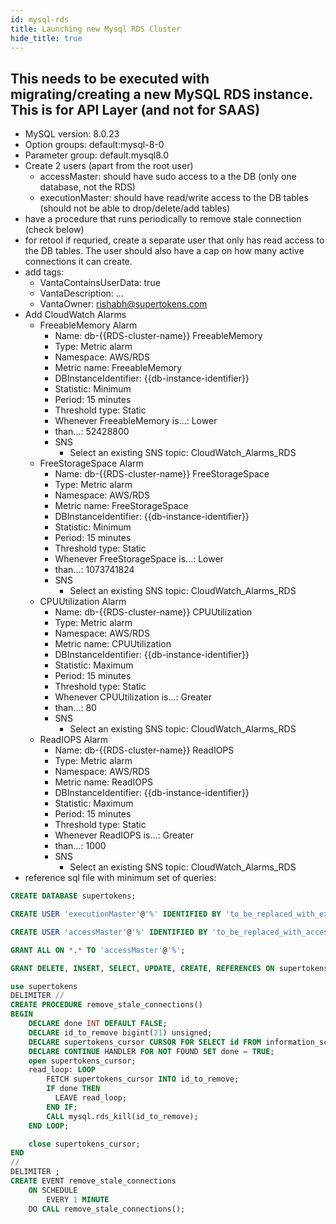 ```yaml
---
id: mysql-rds
title: Launching new Mysql RDS Cluster
hide_title: true
---
```


## This needs to be executed with migrating/creating a new MySQL RDS instance. This is for API Layer (and not for SAAS)
- MySQL version: 8.0.23
- Option groups: default:mysql-8-0
- Parameter group: default.mysql8.0
- Create 2 users (apart from the root user)
    - accessMaster: should have sudo access to a the DB (only one database, not the RDS)
    - executionMaster: should have read/write access to the DB tables (should not be able to drop/delete/add tables)
- have a procedure that runs periodically to remove stale connection (check below)
- for retool if requried, create a separate user that only has read access to the DB tables. The user should also have a cap on how many active connections it can create.
- add tags:
    - VantaContainsUserData: true
    - VantaDescription: ...
    - VantaOwner: rishabh@supertokens.com
- Add CloudWatch Alarms
    - FreeableMemory Alarm
        - Name: db-{{RDS-cluster-name}} FreeableMemory
        - Type: Metric alarm
        - Namespace: AWS/RDS
        - Metric name: FreeableMemory
        - DBInstanceIdentifier: {{db-instance-identifier}}
        - Statistic: Minimum
        - Period: 15 minutes
        - Threshold type: Static
        - Whenever FreeableMemory is...: Lower
        - than…: 52428800
        - SNS
            - Select an existing SNS topic: CloudWatch_Alarms_RDS
    - FreeStorageSpace Alarm
        - Name: db-{{RDS-cluster-name}} FreeStorageSpace
        - Type: Metric alarm
        - Namespace: AWS/RDS
        - Metric name: FreeStorageSpace
        - DBInstanceIdentifier: {{db-instance-identifier}}
        - Statistic: Minimum
        - Period: 15 minutes
        - Threshold type: Static
        - Whenever FreeStorageSpace is...: Lower
        - than…: 1073741824
        - SNS
            - Select an existing SNS topic: CloudWatch_Alarms_RDS
    - CPUUtilization Alarm
        - Name: db-{{RDS-cluster-name}} CPUUtilization
        - Type: Metric alarm
        - Namespace: AWS/RDS
        - Metric name: CPUUtilization
        - DBInstanceIdentifier: {{db-instance-identifier}}
        - Statistic: Maximum
        - Period: 15 minutes
        - Threshold type: Static
        - Whenever CPUUtilization is...: Greater
        - than…: 80
        - SNS
            - Select an existing SNS topic: CloudWatch_Alarms_RDS
    - ReadIOPS Alarm
        - Name: db-{{RDS-cluster-name}} ReadIOPS
        - Type: Metric alarm
        - Namespace: AWS/RDS
        - Metric name: ReadIOPS
        - DBInstanceIdentifier: {{db-instance-identifier}}
        - Statistic: Maximum
        - Period: 15 minutes
        - Threshold type: Static
        - Whenever ReadIOPS is...: Greater
        - than…: 1000
        - SNS
            - Select an existing SNS topic: CloudWatch_Alarms_RDS
- reference sql file with minimum set of queries:

```sql
CREATE DATABASE supertokens;

CREATE USER 'executionMaster'@'%' IDENTIFIED BY 'to_be_replaced_with_execution_master_password';

CREATE USER 'accessMaster'@'%' IDENTIFIED BY 'to_be_replaced_with_access_master_password';

GRANT ALL ON *.* TO 'accessMaster'@'%';

GRANT DELETE, INSERT, SELECT, UPDATE, CREATE, REFERENCES ON supertokens.* TO 'executionMaster'@'%';

use supertokens
DELIMITER //
CREATE PROCEDURE remove_stale_connections()
BEGIN
    DECLARE done INT DEFAULT FALSE;
    DECLARE id_to_remove bigint(21) unsigned;
    DECLARE supertokens_cursor CURSOR FOR SELECT id FROM information_schema.processlist WHERE time > 250;
    DECLARE CONTINUE HANDLER FOR NOT FOUND SET done = TRUE;
    open supertokens_cursor;
    read_loop: LOOP
        FETCH supertokens_cursor INTO id_to_remove;
        IF done THEN
          LEAVE read_loop;
        END IF;
        CALL mysql.rds_kill(id_to_remove);
    END LOOP;

    close supertokens_cursor;
END
//
DELIMITER ;
CREATE EVENT remove_stale_connections
    ON SCHEDULE
        EVERY 1 MINUTE
    DO CALL remove_stale_connections();
```